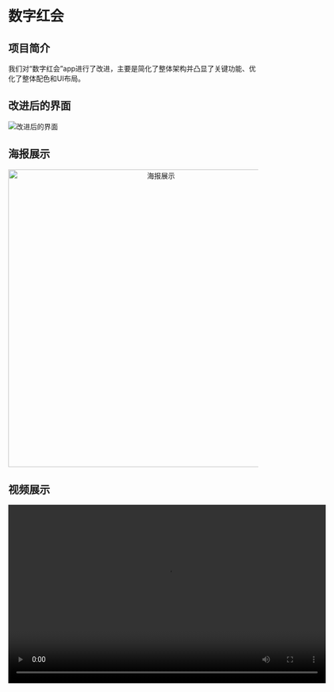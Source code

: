 # 数字红会

## 项目简介

我们对“数字红会”app进行了改进，主要是简化了整体架构并凸显了关键功能、优化了整体配色和UI布局。

## 改进后的界面

![改进后的界面](../assets/3_界面稿.png)

## 海报展示

<div style="text-align: center;">
  <img src="../assets/数字红会海报.png" alt="海报展示" width="600">
</div>

## 视频展示

<video width="640" height="360" controls>
  <source src="../assets/数字红会视频.mp4" type="video/mp4">
  您的浏览器不支持视频播放。
</video>
